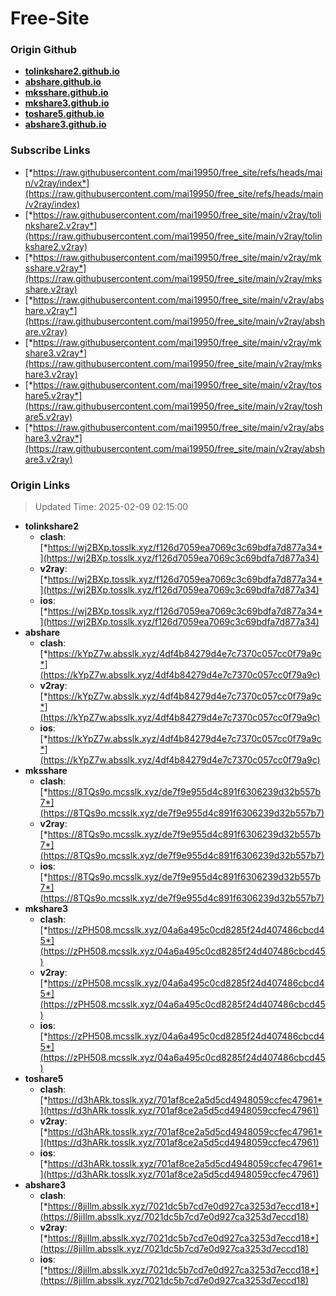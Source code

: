 # Free-Site

### Origin Github

- [**tolinkshare2.github.io**](https://github.com/tolinkshare2/tolinkshare2.github.io)
- [**abshare.github.io**](https://github.com/abshare/abshare.github.io)
- [**mksshare.github.io**](https://github.com/mksshare/mksshare.github.io)
- [**mkshare3.github.io**](https://github.com/mkshare3/mkshare3.github.io)
- [**toshare5.github.io**](https://github.com/toshare5/toshare5.github.io)
- [**abshare3.github.io**](https://github.com/abshare3/abshare3.github.io)

### Subscribe Links

- [*https://raw.githubusercontent.com/mai19950/free_site/refs/heads/main/v2ray/index*](https://raw.githubusercontent.com/mai19950/free_site/refs/heads/main/v2ray/index)
- [*https://raw.githubusercontent.com/mai19950/free_site/main/v2ray/tolinkshare2.v2ray*](https://raw.githubusercontent.com/mai19950/free_site/main/v2ray/tolinkshare2.v2ray)
- [*https://raw.githubusercontent.com/mai19950/free_site/main/v2ray/mksshare.v2ray*](https://raw.githubusercontent.com/mai19950/free_site/main/v2ray/mksshare.v2ray)
- [*https://raw.githubusercontent.com/mai19950/free_site/main/v2ray/abshare.v2ray*](https://raw.githubusercontent.com/mai19950/free_site/main/v2ray/abshare.v2ray)
- [*https://raw.githubusercontent.com/mai19950/free_site/main/v2ray/mkshare3.v2ray*](https://raw.githubusercontent.com/mai19950/free_site/main/v2ray/mkshare3.v2ray)
- [*https://raw.githubusercontent.com/mai19950/free_site/main/v2ray/toshare5.v2ray*](https://raw.githubusercontent.com/mai19950/free_site/main/v2ray/toshare5.v2ray)
- [*https://raw.githubusercontent.com/mai19950/free_site/main/v2ray/abshare3.v2ray*](https://raw.githubusercontent.com/mai19950/free_site/main/v2ray/abshare3.v2ray)

### Origin Links

> Updated Time: 2025-02-09 02:15:00

- **tolinkshare2**
  - **clash**: [*https://wj2BXp.tosslk.xyz/f126d7059ea7069c3c69bdfa7d877a34*](https://wj2BXp.tosslk.xyz/f126d7059ea7069c3c69bdfa7d877a34)
  - **v2ray**: [*https://wj2BXp.tosslk.xyz/f126d7059ea7069c3c69bdfa7d877a34*](https://wj2BXp.tosslk.xyz/f126d7059ea7069c3c69bdfa7d877a34)
  - **ios**: [*https://wj2BXp.tosslk.xyz/f126d7059ea7069c3c69bdfa7d877a34*](https://wj2BXp.tosslk.xyz/f126d7059ea7069c3c69bdfa7d877a34)
- **abshare**
  - **clash**: [*https://kYpZ7w.absslk.xyz/4df4b84279d4e7c7370c057cc0f79a9c*](https://kYpZ7w.absslk.xyz/4df4b84279d4e7c7370c057cc0f79a9c)
  - **v2ray**: [*https://kYpZ7w.absslk.xyz/4df4b84279d4e7c7370c057cc0f79a9c*](https://kYpZ7w.absslk.xyz/4df4b84279d4e7c7370c057cc0f79a9c)
  - **ios**: [*https://kYpZ7w.absslk.xyz/4df4b84279d4e7c7370c057cc0f79a9c*](https://kYpZ7w.absslk.xyz/4df4b84279d4e7c7370c057cc0f79a9c)
- **mksshare**
  - **clash**: [*https://8TQs9o.mcsslk.xyz/de7f9e955d4c891f6306239d32b557b7*](https://8TQs9o.mcsslk.xyz/de7f9e955d4c891f6306239d32b557b7)
  - **v2ray**: [*https://8TQs9o.mcsslk.xyz/de7f9e955d4c891f6306239d32b557b7*](https://8TQs9o.mcsslk.xyz/de7f9e955d4c891f6306239d32b557b7)
  - **ios**: [*https://8TQs9o.mcsslk.xyz/de7f9e955d4c891f6306239d32b557b7*](https://8TQs9o.mcsslk.xyz/de7f9e955d4c891f6306239d32b557b7)
- **mkshare3**
  - **clash**: [*https://zPH508.mcsslk.xyz/04a6a495c0cd8285f24d407486cbcd45*](https://zPH508.mcsslk.xyz/04a6a495c0cd8285f24d407486cbcd45)
  - **v2ray**: [*https://zPH508.mcsslk.xyz/04a6a495c0cd8285f24d407486cbcd45*](https://zPH508.mcsslk.xyz/04a6a495c0cd8285f24d407486cbcd45)
  - **ios**: [*https://zPH508.mcsslk.xyz/04a6a495c0cd8285f24d407486cbcd45*](https://zPH508.mcsslk.xyz/04a6a495c0cd8285f24d407486cbcd45)
- **toshare5**
  - **clash**: [*https://d3hARk.tosslk.xyz/701af8ce2a5d5cd4948059ccfec47961*](https://d3hARk.tosslk.xyz/701af8ce2a5d5cd4948059ccfec47961)
  - **v2ray**: [*https://d3hARk.tosslk.xyz/701af8ce2a5d5cd4948059ccfec47961*](https://d3hARk.tosslk.xyz/701af8ce2a5d5cd4948059ccfec47961)
  - **ios**: [*https://d3hARk.tosslk.xyz/701af8ce2a5d5cd4948059ccfec47961*](https://d3hARk.tosslk.xyz/701af8ce2a5d5cd4948059ccfec47961)
- **abshare3**
  - **clash**: [*https://8jiIlm.absslk.xyz/7021dc5b7cd7e0d927ca3253d7eccd18*](https://8jiIlm.absslk.xyz/7021dc5b7cd7e0d927ca3253d7eccd18)
  - **v2ray**: [*https://8jiIlm.absslk.xyz/7021dc5b7cd7e0d927ca3253d7eccd18*](https://8jiIlm.absslk.xyz/7021dc5b7cd7e0d927ca3253d7eccd18)
  - **ios**: [*https://8jiIlm.absslk.xyz/7021dc5b7cd7e0d927ca3253d7eccd18*](https://8jiIlm.absslk.xyz/7021dc5b7cd7e0d927ca3253d7eccd18)
